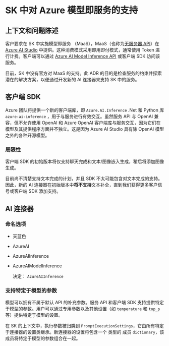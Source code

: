 
# SK 中对 Azure 模型即服务的支持

## 上下文和问题陈述

客户要求在 SK 中实施模型即服务 （MaaS），MaaS（也称为[无服务器 API](https://learn.microsoft.com/en-us/azure/ai-studio/how-to/model-catalog-overview#model-deployment-managed-compute-and-serverless-api-pay-as-you-go)）在 [Azure AI Studio](https://learn.microsoft.com/en-us/azure/ai-studio/what-is-ai-studio) 中提供。这种消费模式采用即用即付模式，通常使用 Token 进行计费。客户端可以通过 [Azure AI Model Inference API](https://learn.microsoft.com/en-us/azure/ai-studio/reference/reference-model-inference-api?tabs=azure-studio) 或客户端 SDK 访问该服务。

目前，SK 中没有官方对 MaaS 的支持。此 ADR 的目的是检查服务的约束并探索潜在的解决方案，以便通过开发新的 AI 连接器来支持 SK 中的服务。

## 客户端 SDK

Azure 团队将提供一个新的客户端库，即 `Azure.AI.Inference` .Net 和 Python 库 `azure-ai-inference` ，用于与服务进行有效交互。虽然服务 API 与 OpenAI 兼容，但不允许使用 OpenAI 和 Azure OpenAI 客户端库与服务交互，因为它们在模型及其提供程序方面并不独立。这是因为 Azure AI Studio 具有除 OpenAI 模型之外的各种开源模型。

### 局限性

客户端 SDK 的初始版本将仅支持聊天完成和文本/图像嵌入生成，稍后将添加图像生成。

目前尚不清楚支持文本完成的计划，并且 SDK 不太可能包含对文本完成的支持。因此，新的 AI 连接器在初始版本中**将不支持**文本补全，直到我们获得更多客户信号或客户端 SDK 添加支持。

## AI 连接器

### 命名选项

- 天蓝色
- AzureAI
- AzureAIInference
- AzureAIModelInference

  决定： `AzureAIInference`

### 支持特定于模型的参数

模型可以拥有不属于默认 API 的补充参数。服务 API 和客户端 SDK 支持提供特定于模型的参数。用户可以通过专用参数以及其他设置（如 `temperature` 和 `top_p`等）提供特定于模型的设置。

在 SK 的上下文中，执行参数被归类到 `PromptExecutionSettings`，它由所有特定于连接器的设置类继承。新连接器的设置将包含一个 类型的 成员 `dictionary`，该成员将特定于模型的参数组合在一起。
